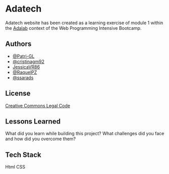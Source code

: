 
# Adatech

Adatech website has been created as a learning exercise of module 1 within the [Adalab](https://adalab.es/) context of the Web Programming Intensive Bootcamp. 



## Authors

- [@Patri-GL](https://github.com/Patri-GL)
- [@cristinagm92](https://github.com/cristinagm92)
- [JessicaVR86](https://github.com/JessicaVR86)
- [@RaquelPZ](https://github.com/RaquelPZ)
- [@ssarads](https://github.com/ssarads)


## License

[Creative Commons Legal Code](https://creativecommons.org/legal-code-defined/)


## Lessons Learned

What did you learn while building this project? What challenges did you face and how did you overcome them?


## Tech Stack

Html
CSS
